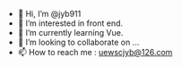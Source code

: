 - 👋 Hi, I’m @jyb911
- 👀 I’m interested in front end.
- 🌱 I’m currently learning Vue.
- 💞️ I’m looking to collaborate on ...
- 📫 How to reach me : uewscjyb@126.com

<!---
jyb911/jyb911 is a ✨ special ✨ repository because its `README.md` (this file) appears on your GitHub profile.
You can click the Preview link to take a look at your changes.
--->
